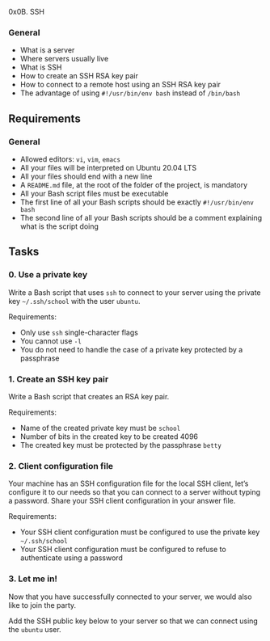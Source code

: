 0x0B. SSH
### General

-   What is a server
-   Where servers usually live
-   What is SSH
-   How to create an SSH RSA key pair
-   How to connect to a remote host using an SSH RSA key pair
-   The advantage of using  `#!/usr/bin/env bash`  instead of  `/bin/bash`

## Requirements

### General

-   Allowed editors:  `vi`,  `vim`,  `emacs`
-   All your files will be interpreted on Ubuntu 20.04 LTS
-   All your files should end with a new line
-   A  `README.md`  file, at the root of the folder of the project, is mandatory
-   All your Bash script files must be executable
-   The first line of all your Bash scripts should be exactly  `#!/usr/bin/env bash`
-   The second line of all your Bash scripts should be a comment explaining what is the script doing
## Tasks
### 0. Use a private key
Write a Bash script that uses  `ssh`  to connect to your server using the private key  `~/.ssh/school`  with the user  `ubuntu`.

Requirements:

-   Only use  `ssh`  single-character flags
-   You cannot use  `-l`
-   You do not need to handle the case of a private key protected by a passphrase
### 1. Create an SSH key pair
Write a Bash script that creates an RSA key pair.

Requirements:

-   Name of the created private key must be  `school`
-   Number of bits in the created key to be created 4096
-   The created key must be protected by the passphrase  `betty`
### 2. Client configuration file
Your machine has an SSH configuration file for the local SSH client, let’s configure it to our needs so that you can connect to a server without typing a password. Share your SSH client configuration in your answer file.

Requirements:

-   Your SSH client configuration must be configured to use the private key  `~/.ssh/school`
-   Your SSH client configuration must be configured to refuse to authenticate using a password
### 3. Let me in!
Now that you have successfully connected to your server, we would also like to join the party.

Add the SSH public key below to your server so that we can connect using the  `ubuntu`  user.
